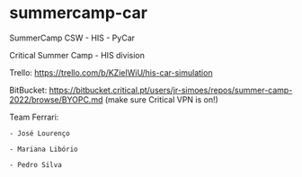 # summercamp-car
SummerCamp CSW - HIS - PyCar


Critical Summer Camp - HIS division


Trello: https://trello.com/b/KZieIWiU/his-car-simulation

BitBucket: https://bitbucket.critical.pt/users/jr-simoes/repos/summer-camp-2022/browse/BYOPC.md (make sure Critical VPN is on!)

Team Ferrari:

	- José Lourenço

	- Mariana Libório

	- Pedro Silva

